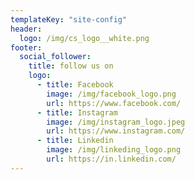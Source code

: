 ```yaml
---
templateKey: "site-config"
header:
  logo: /img/cs_logo__white.png
footer:
  social_follower:
    title: follow us on
    logo:
      - title: Facebook
        image: /img/facebook_logo.png
        url: https://www.facebook.com/
      - title: Instagram
        image: /img/instagram_logo.jpeg
        url: https://www.instagram.com/
      - title: Linkedin
        image: /img/linkeding_logo.png
        url: https://in.linkedin.com/
---
```

